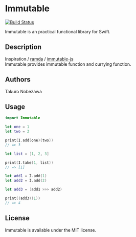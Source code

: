 Immutable
=========

[![Build Status](https://travis-ci.org/nobezawa/Immutable.svg?branch=master)](https://travis-ci.org/nobezawa/Immutable)

Immutable is an practical functional library for Swift.

## Description
Inspiration / [ramda](https://github.com/ramda/ramda) / [immutable-js](https://github.com/immutable-js/immutable-js)  
Immutable provides immutable function and currying function.

## Authors
Takuro Nobezawa

## Usage

```swift
import Immutable

let one = 1
let two = 2

print(I.add(one)(two))
// => 3

let list = [1, 2, 3]

print(I.take(1, list))
// => [1]

let add1 = I.add(1)
let add2 = I.add(2)

let add3 = (add1 >>> add2)

print((add3)(1))
// => 4
```

## License

Immutable is available under the MIT license.
